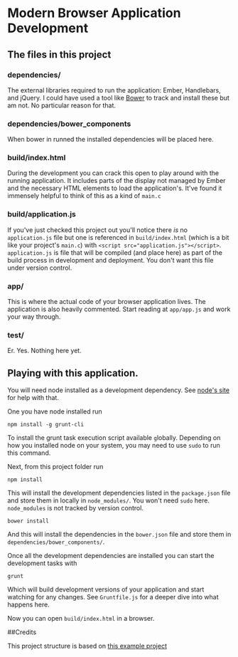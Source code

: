 # Modern Browser Application Development

## The files in this project

### dependencies/
The external libraries required to run the application: Ember,
Handlebars, and jQuery. I could have used a tool like
[Bower](http://twitter.github.com/bower/) to track and install these but am not.
No particular reason for that.

### dependencies/bower_components
When bower in runned the installed dependencies will be placed here.

### build/index.html
During the development you can crack this open to play
around with the running application. It includes parts of the display not
managed by Ember and the necessary HTML elements to load the application's.
It've found it immensely helpful to think of this as a kind of `main.c`

### build/application.js
If you've just checked this project out you'll notice
there _is_ no `application.js` file but one is referenced in `build/index.html`
(which is a bit like your project's `main.c`) with `<script
src="application.js"></script>`. `application.js` is file that will be compiled
(and place here) as part of the build process in development and deployment. You
don't want this file under version control.

### app/
This is where the actual code of your browser application lives. The
application is also heavily commented. Start reading at `app/app.js` and work
your way through.

### test/
Er. Yes. Nothing here yet.

## Playing with this application.

You will need node installed as a development dependency. See [node's
site](http://nodejs.org/) for help with that.

One you have node installed run

```shell
npm install -g grunt-cli
```

To install the grunt task execution script available `g`lobally. Depending on how you
installed node on your system, you may need to use `sudo` to run this command.

Next, from this project folder run

```shell 
npm install
```

This will install the development dependencies listed in the `package.json` file
and store them in locally in `node_modules/`. You won't need `sudo` here.
`node_modules` is not tracked by version control.

```shell 
bower install
```

And this will install the dependencies in the `bower.json` file
and store them in `dependencies/bower_components/`.

Once all the development dependencies are installed you can start the
development tasks with

```shell 
grunt
```

Which will build development versions of your application and start watching 
for any changes. See `Gruntfile.js` for a deeper dive into what happens here.

Now you can open `build/index.html` in a browser.


##Credits

This project structure is based on [this example project](https://github.com/trek/ember-todos-with-build-tools-tests-and-other-modern-conveniences)